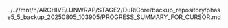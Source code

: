../..//mnt/h/ARCHIVE/.UNWRAP/STAGE2/DuRiCore/backup_repository/phase5_5_backup_20250805_103905/PROGRESS_SUMMARY_FOR_CURSOR.md